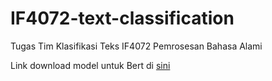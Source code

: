 # IF4072-text-classification
Tugas Tim Klasifikasi Teks IF4072 Pemrosesan Bahasa Alami

Link download model untuk Bert di [sini](https://drive.google.com/file/d/1-3W041UXE9ZXCFHJ-OJlZwsBbkTxwSvJ/view?usp=sharing)
